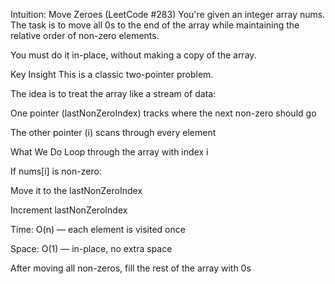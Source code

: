 Intuition: Move Zeroes (LeetCode #283)
You're given an integer array nums.
The task is to move all 0s to the end of the array while maintaining the relative order of non-zero elements.

You must do it in-place, without making a copy of the array.

 Key Insight
This is a classic two-pointer problem.

The idea is to treat the array like a stream of data:

One pointer (lastNonZeroIndex) tracks where the next non-zero should go

The other pointer (i) scans through every element

 What We Do
Loop through the array with index i

If nums[i] is non-zero:

Move it to the lastNonZeroIndex

Increment lastNonZeroIndex

Time: O(n) — each element is visited once

Space: O(1) — in-place, no extra space

After moving all non-zeros, fill the rest of the array with 0s
